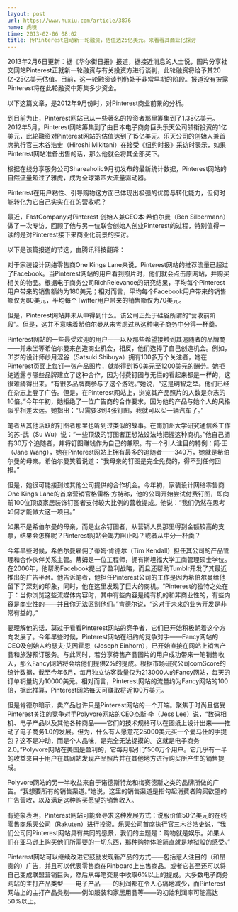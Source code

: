 ```yaml
---
layout: post
url: https://www.huxiu.com/article/3876
name: 虎嗅
time: 2013-02-06 08:02
title: 传Pinterest启动新一轮融资，估值达25亿美元。来看看其商业化探讨
---
```

2013年2月6日更新：据《华尔街日报》报道，据接近消息的人士说，图片分享社交网站Pinterest正就新一轮融资与有关投资方进行谈判，此轮融资将给予其20亿-25亿美元估值。目前，这一轮融资谈判仍处于非常早期的阶段。报道没有披露Pinterest将在此轮融资中筹集多少资金。

以下这篇文章，是2012年9月份时，对Pinterest商业前景的分析。

到目前为止，Pinterest网站已从一些著名的投资者那里筹集到了1.38亿美元。2012年5月，Pinterest网站筹集到了由日本电子商务巨头乐天公司领衔投资的1亿美元，此轮融资对Pinterest网站的估值达到了15亿美元。乐天公司的创始人兼首席执行官三木谷浩史（Hiroshi Mikitani）在接受《纽约时报》采访时表示，如果Pinterest网站准备出售的话，那么他就会将其全部买下。

根据在线分享服务公司Shareaholic9月初发布的最新统计数据，Pinterest网站的自然流量超过了雅虎，成为全球第四大流量驱动器。

Pinterest在用户粘性、引导购物这方面已体现出极强的优势与转化能力，但何时能转化为它自己实实在在的营收呢？

最近，FastCompany对Pinterest 创始人兼CEO本·希伯尔曼（Ben Silbermann）做了一次专访，回顾了他与另一位联合创始人创业Pinterest的过程，特别值得一读的是对Pinterest接下来商业化前景的探讨。

以下是该篇报道的节选，由腾讯科技翻译：

对于家装设计网络零售商One Kings Lane来说，Pinterest网站的推荐流量已超过了Facebook。当Pinterest网站的用户看到照片时，他们就会点击原网站，并购买相关的物品。根据电子商务公司RichRelevance的研究结果，平均每个Pinterest用户带来的销售额约为180美元；相对而言，平均每个Facebook用户带来的销售额仅为80美元，平均每个Twitter用户带来的销售额仅为70美元。

但是，Pinterest网站并未从中得到什么。该公司正处于硅谷所谓的“营收前阶段”。但是，这并不意味着希伯尔曼从未考虑过从这种电子商务中分得一杯羹。

Pinterest网站的一些最受欢迎的用户——以及那些希望接触到其追随者的品牌商——并未坐等希伯尔曼来创造商业机会，相反，他们选择了自己创造机会。例如，31岁的设计师纱月涩谷（Satsuki Shibuya）拥有100多万个关注者，她在Pinterest页面上每钉一张产品图片，就能得到150美元至1200美元的酬劳。她拒绝透露与哪些品牌建立了这种合作，因为付费钉图与无偿的看起来都是一样的，这很难猜得出来。“有很多品牌商参与了这个游戏。”她说，“这是明智之举。他们已经在杂志上登了广告。但是，在Pinterest网站上，浏览其产品照片的人数是杂志的10倍。”今年年初，她拒绝了一位广告商的合作要求，因为他的产品与她个人的风格似乎相差太远。她指出：“只需要3到4张钉图，我就可以买一辆汽车了。”

笔者从其他活跃的钉图者那里也听到过类似的故事。在南加州大学研究通信系工作的苏-武（Su Wu）说：“一些顶级的钉图者正想法设法地把握这种商机。”他自己拥有30万个追随者，并将钉图赚钱作为自己的兼职。有一个引人注目的特例：简·王（Jane Wang），她在Pinterest网站上拥有最多的追随者——340万，她就是希伯尔曼的母亲。希伯尔曼笑着说道：“我母亲的钉图是完全免费的，得不到任何回报。”

但是，她很可能接到过其他公司提供的合作机会。今年初，家装设计网络零售商One Kings Lane的首席营销官格雷格·方特称，他的公司开始尝试付费钉图，即向前100位顶级家居装饰钉图者支付较大比例的营收提成。他说：“我们仍然在思考如何才能做大这一项目。”

如果不是希伯尔曼的母亲，而是业余钉图者，从营销人员那里得到金额较高的支票，结果会怎样呢？Pinterest网站会竭力阻止吗？或者从中分一杯羹？

今年早些时候，希伯尔曼雇佣了蒂姆·肯德尔（Tim Kendall）担任其公司的产品管理和合作伙伴关系主管。蒂姆是一位工程师，拥有斯坦福大学工商管理硕士学位。在2006年，他帮助Facebook提出了盈利战略，而且还帮助Tumblr开发了其最近推出的广告平台。他告诉笔者，他担任Pinterest公司的工作是因为希伯尔曼给他留下了深刻的印象，同时，他在这里发现了巨大的商机。“Pinterest的独特之处在于：当你浏览这些流媒体内容时，其中有些内容是纯有机的和非商业性的，有些内容是商业性的——并且你无法区别他们。”肯德尔说，“这对于未来的业务开发是非常有益的。”

要理解他的话，莫过于看看Pinterest网站的竞争者，它们已开始积极朝着这个方向发展了。今年早些时候，Pinterest网站在纽约的竞争对手——Fancy网站的CEO及创始人约瑟夫·艾因霍恩（Joseph Einhorn），已开始直接在网站上销售产品和旅游预订服务。与此同时，若分享待售产品图片的用户成功带来一笔销售收入，那么Fancy网站将会给他们提供2%的提成。根据市场研究公司comScore的统计数据，截至今年6月，每月独立访客数量仅为213000人的Fancy网站，每天的订单销量约为10000美元。相对而言，Pinterest网站的流量约为Fancy网站的100倍，据此推算，Pinterest网站每天可赚取将近100万美元。

但是肯德尔暗示，卖产品也许只是Pinterest网站的一个开端。聚焦于时尚且倍受Pinterest关注的竞争对手Polyvore网站的CEO杰斯·李（Jess Lee）说，“数码相机、电子产品以及其他各种商品——它们的技术规格可以在图纸上设计出来——推动了电子商务1.0的发展。但为，什么有人愿意花25000美元买一个爱马仕的手提包？这不是冲动，而是个人品味，是完全无法捉摸的。这就是电子商务2.0。”Polyvore网站在美国是盈利的，它每月吸引了500万个用户。它几乎有一半的收益来自于用户在其网站发现产品照片并在其他地方进行购买所产生的销售提成。

Polyvore网站的另一半收益来自于诺德斯特龙和梅赛德斯之类的品牌所做的广告。“我想要所有的销售渠道。”她说，这里的销售渠道是指勾起消费者购买欲望的广告营收，以及满足这种购买愿望的销售收入。

有迹象表明，Pinterest网站可能会寻求这种发展方式：说服价值50亿美元的在线零售商乐天公司（Rakuten）进行投资。乐天公司首席执行官三木谷浩史说，“我们公司同Pinterest网站具有共同的愿景，我们的主题是：购物就是娱乐。如果人们在亚马逊上购买他们所需要的一切东西，那种购物体验简直就是地狱般的感受。”

Pinterest网站可以继续改进它鼓励发现新产品的方式——包括惹人注目的（和昂贵的）广告，并且可以代表零售商在Pinboard上出售商品。或者它甚至还可以将自己变成联盟营销巨头，然后从每笔交易中收取6%以上的提成。大多数电子商务网站的主打产品类型——电子产品——的利润都在令人心痛地减少，而Pinterest网站上的主打产品类别——例如服装和家居用品等——的初始利润率可能高达50%以上。

